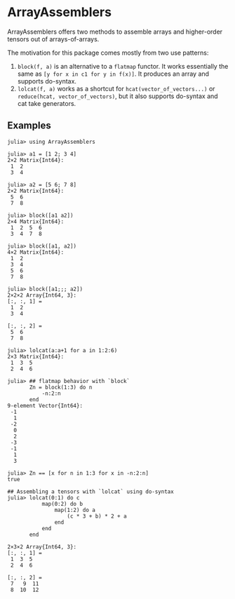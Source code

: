 # ArrayAssemblers

ArrayAssemblers offers two methods to assemble arrays and higher-order tensors out of arrays-of-arrays.

The motivation for this package comes mostly from two use patterns:

1. `block(f, a)` is an alternative to a `flatmap` functor. It works essentially the same as `[y for x in c1 for y in f(x)]`. It produces an array and supports do-syntax.
2. `lolcat(f, a)` works as a shortcut for `hcat(vector_of_vectors...)` or `reduce(hcat, vector_of_vectors)`, but it also supports do-syntax and cat take generators.

## Examples
```
julia> using ArrayAssemblers

julia> a1 = [1 2; 3 4]
2×2 Matrix{Int64}:
 1  2
 3  4

julia> a2 = [5 6; 7 8]
2×2 Matrix{Int64}:
 5  6
 7  8

julia> block([a1 a2])
2×4 Matrix{Int64}:
 1  2  5  6
 3  4  7  8

julia> block([a1, a2])
4×2 Matrix{Int64}:
 1  2
 3  4
 5  6
 7  8

julia> block([a1;;; a2])
2×2×2 Array{Int64, 3}:
[:, :, 1] =
 1  2
 3  4

[:, :, 2] =
 5  6
 7  8

julia> lolcat(a:a+1 for a in 1:2:6)
2×3 Matrix{Int64}:
 1  3  5
 2  4  6

julia> ## flatmap behavior with `block`
       Zn = block(1:3) do n
           -n:2:n
       end
9-element Vector{Int64}:
 -1
  1
 -2
  0
  2
 -3
 -1
  1
  3

julia> Zn == [x for n in 1:3 for x in -n:2:n]
true

## Assembling a tensors with `lolcat` using do-syntax
julia> lolcat(0:1) do c
           map(0:2) do b
               map(1:2) do a
                   (c * 3 + b) * 2 + a
               end
           end
       end

2×3×2 Array{Int64, 3}:
[:, :, 1] =
 1  3  5
 2  4  6

[:, :, 2] =
 7   9  11
 8  10  12
```
